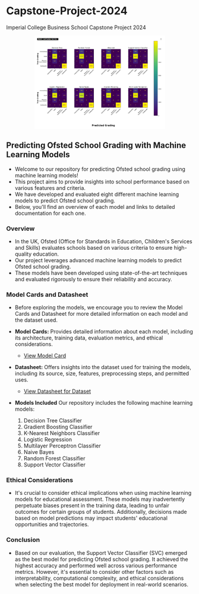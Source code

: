 # Capstone-Project-2024
Imperial College Business School Capstone Project 2024
<div align="center">
	<img style="width:350px" src="https://github.com/wrm65/Capstone-Project-2024/blob/main/images/confusion_matrix.png">
</div>

## Predicting Ofsted School Grading with Machine Learning Models
- Welcome to our repository for predicting Ofsted school grading using machine learning models! 
- This project aims to provide insights into school performance based on various features and criteria. 
- We have developed and evaluated eight different machine learning models to predict Ofsted school grading. 
- Below, you'll find an overview of each model and links to detailed documentation for each one.

### Overview
- In the UK, Ofsted (Office for Standards in Education, Children's Services and Skills) evaluates schools based on various criteria to ensure high-quality education. 
- Our project leverages advanced machine learning models to predict Ofsted school grading.
- These models have been developed using state-of-the-art techniques and evaluated rigorously to ensure their reliability and accuracy.


### Model Cards and Datasheet
- Before exploring the models, we encourage you to review the Model Cards and Datasheet for more detailed information on each model and the dataset used.

- **Model Cards:** Provides detailed information about each model, including its architecture, training data, evaluation metrics, and ethical considerations.

   <p>
   
     - [View Model Card](https://github.com/wrm65/Capstone-Project-2024/blob/main/docs/model_card.md)
   
   </p>

- **Datasheet:** Offers insights into the dataset used for training the models, including its source, size, features, preprocessing steps, and permitted uses.

   <p>
   
     - [View Datasheet for Dataset](https://github.com/wrm65/Capstone-Project-2024/blob/main/docs/datasheet.md)
   
   </p>

- **Models Included** Our repository includes the following machine learning models:

   <p>
    <ol type="1">
    <li>Decision Tree Classifier</li>
    <li>Gradient Boosting Classifier</li>
    <li>K-Nearest Neighbors Classifier</li>
    <li>Logistic Regression</li>
    <li>Multilayer Perceptron Classifier</li>
    <li>Naive Bayes</li>
    <li>Random Forest Classifier</li>
    <li>Support Vector Classifier</li>
    </ol>
   </p>

### Ethical Considerations
- It's crucial to consider ethical implications when using machine learning models for educational assessment. These models may inadvertently perpetuate biases present in the training data, leading to unfair outcomes for certain groups of students. Additionally, decisions made based on model predictions may impact students' educational opportunities and trajectories.

### Conclusion
- Based on our evaluation, the Support Vector Classifier (SVC) emerged as the best model for predicting Ofsted school grading. It achieved the highest accuracy and performed well across various performance metrics. However, it's essential to consider other factors such as interpretability, computational complexity, and ethical considerations when selecting the best model for deployment in real-world scenarios.

